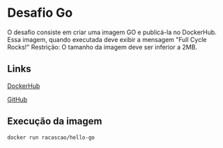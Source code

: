 # Desafio Go

O desafio consiste em criar uma imagem GO e publicá-la no DockerHub. 
Essa imagem, quando executada deve exibir a mensagem "Full Cycle Rocks!"
Restrição: O tamanho da imagem deve ser inferior a 2MB.

## Links 

[DockerHub](https://hub.docker.com/r/racascao/hello-go)

[GitHub](https://github.com/rodrigoaustincascao/fullcycle-docker/tree/main/Desafio%2001)

## Execução da imagem

```
docker run racascao/hello-go
```